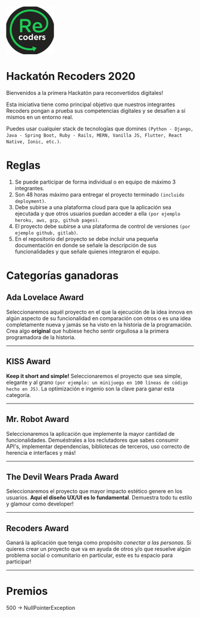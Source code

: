 ![Recoders](recoders.png)

# Hackatón Recoders 2020

Bienvenidos a la primera Hackatón para reconvertidos digitales!

Esta iniciativa tiene como principal objetivo que nuestros integrantes Recoders pongan a prueba sus competencias digitales y se desafíen a sí mismos en un entorno real.   

Puedes usar cualquier stack de tecnologías que domines `(Python - Django, Java - Spring Boot, Ruby - Rails, MERN, Vanilla JS, Flutter, React Native, Ionic, etc.)`. 

# Reglas

1. Se puede participar de forma individual o en equipo de máximo 3 integrantes.
2. Son 48 horas máximo para entregar el proyecto terminado `(incluido deployment)`.
3. Debe subirse a una plataforma cloud para que la aplicación sea ejecutada y que otros usuarios puedan acceder a ella `(por ejemplo heroku, aws, gcp, github pages)`.
4. El proyecto debe subirse a una plataforma de control de versiones `(por ejemplo github, gitlab)`. 
5. En el repositorio del proyecto se debe incluir una pequeña documentación en donde se señale la descripción de sus funcionalidades y que señale quienes integraron el equipo.



# Categorías ganadoras

## Ada Lovelace Award

Seleccionaremos aquél proyecto en el que la ejecución de la idea innova en algún aspecto de su funcionalidad en comparación con otros o es una idea completamente nueva y jamás se ha visto en la historia de la programación. Crea algo **original** que hubiese hecho sentir orgullosa a la primera programadora de la historia.

---

## KISS Award

**Keep it short and simple!** Seleccionaremos el proyecto que sea simple, elegante y al grano `(por ejemplo: un minijuego en 100 líneas de código hecho en JS)`. La optimización e ingenio son la clave para ganar esta categoría.

---

## Mr. Robot Award

Seleccionaremos la aplicación que implemente la mayor cantidad de funcionalidades. Demuéstrales a los reclutadores que sabes consumir API's, implementar dependencias, bibliotecas de terceros, uso correcto de herencia e interfaces y más!

---

## The Devil Wears Prada Award 

Seleccionaremos el proyecto que mayor impacto estético genere en los usuarios. **Aquí el diseño UX/UI es lo fundamental**. Demuestra todo tu estilo y glamour como developer!

---

## Recoders Award

Ganará la aplicación que tenga como propósito *conectar a las personas*. Si quieres crear un proyecto que va en ayuda de otros y/o que resuelve algún problema social o comunitario en particular, este es tu espacio para participar!

---



# Premios

500 -> NullPointerException
